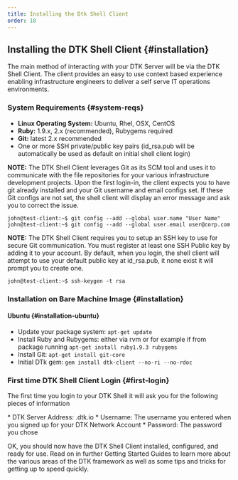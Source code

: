 ```yaml
---
title: Installing the Dtk Shell Client
order: 10
---
```


## Installing the DTK Shell Client  {#installation}

The main method of interacting with your DTK Server will be via the DTK Shell Client.  The client provides an easy to use context based experience enabling infrastructure engineers to deliver a self serve IT operations environments.

### System Requirements {#system-reqs}

*   **Linux Operating System:** Ubuntu, Rhel, OSX, CentOS
*   **Ruby:** 1.9.x, 2.x (recommended), Rubygems required
*   **Git:** latest 2.x recommended
*   One or more SSH private/public key pairs (id_rsa.pub will be automatically be used as default on initial shell client login)


**NOTE:**  The DTK Shell Client leverages Git as its SCM tool and uses it to communicate with the file repositories for your various infrastructure development projects.  Upon the first login-in, the client expects you to have git already installed and your Git username and email configs set.  If these Git configs are not set, the shell client will display an error message and ask you to correct the issue.

    john@test-client:~$ git config --add --global user.name "User Name"
    john@test-client:~$ git config --add --global user.email user@corp.com

**NOTE:** The DTK Shell Client requires you to setup an SSH key to use for secure Git communication.  You must register at least one SSH Public key by adding it to your account.  By default, when you login, the shell client will attempt to use your default public key at id_rsa.pub, it none exist it will prompt you to create one.

    john@test-client:~$ ssh-keygen -t rsa


### Installation on Bare Machine Image {#installation}
#### **Ubuntu** {#installation-ubuntu}

*  Update your package system: `apt-get update`
*  Install Ruby and Rubygems: either via rvm or for example if from package running `apt-get install ruby1.9.3 rubygems`
*  Install Git: `apt-get install git-core`
*  Initial DTk gem: `gem install dtk-client --no-ri --no-rdoc`

### First time DTK Shell Client Login {#first-login}

<p>The first time you login to your DTK Shell it will ask you for the following pieces of information</p>
*  DTK Server Address:  <your instance name>.dtk.io
*  Username: The username you entered when you signed up for your DTK Network Account
*  Password:  The password you chose

OK, you should now have the DTK Shell Client installed, configured, and ready for use.  Read on in further Getting Started Guides to learn more about the various areas of the DTK framework as well as some tips and tricks for getting up to speed quickly.